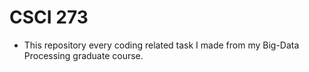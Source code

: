 # CSCI 273
- This repository every coding related task I made from my Big-Data Processing graduate course.

